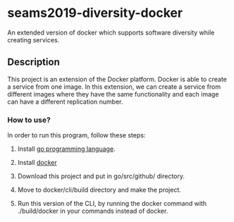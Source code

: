# seams2019-diversity-docker
An extended version of docker which supports software diversity while creating services.

## Description
This project is an extension of the Docker platform. Docker is able to create a service from one image. In this extension, we can create a service from different images where they have the same functionality and each image can have a different replication number.

### How to use?
In order to run this program, follow these steps:
1) Install [go programming language](https://golang.org/dl/).

2) Install [docker](https://docs.docker.com/install/linux/docker-ce/ubuntu/) 

3) Download this project and put in go/src/github/ directory. 

4) Move to docker/cli/build directory and make the project. 

5) Run this version of the CLI, by running the docker command with ./build/docker in your commands instead of docker.

